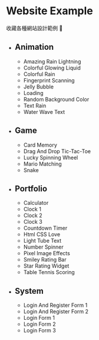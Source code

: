 # Website Example

收藏各種網站設計範例 📖

* ## Animation
    * Amazing Rain Lightning
    * Colorful Glowing Liquid
    * Colorful Rain
    * Fingerprint Scanning
    * Jelly Bubble
    * Loading
    * Random Background Color
    * Text Rain
    * Water Wave Text
* ## Game
    * Card Memory
    * Drag And Drop Tic-Tac-Toe
    * Lucky Spinning Wheel
    * Mario Matching
    * Snake
* ## Portfolio
    * Calculator
    * Clock 1
    * Clock 2
    * Clock 3
    * Countdown Timer
    * Html CSS Love
    * Light Tube Text
    * Number Spinner
    * Pixel Image Effects
    * Smiley Rating Bar
    * Star Rating Widget
    * Table Tennis Scoring
* ## System
    * Login And Register Form 1
    * Login And Register Form 2
    * Login Form 1
    * Login Form 2
    * Login Form 3
